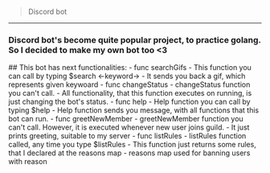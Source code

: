 > Discord bot 
<hr>
<h3>Discord bot's become quite popular project, to practice golang. So I decided to make my own bot too <3</h3>
## This bot has next functionalities:
- func searchGifs
    - This function you can call by typing $search <-keyword->
    - It sends you back a gif, which represents given keywoard
- func changeStatus
    - changeStatus function you can't call.
    - All functionality, that this function executes on running, is just changing the bot's status.
- func help
    - Help function you can call by typing $help
    - Help function sends you message, with all functions that this bot can run.
- func greetNewMember
    - greetNewMember function you can't call. However, it is executed whenever new user joins guild.
    - It just prints greeting, suitable to my server
- func listRules
    - listRules function called, any time you type $listRules 
    - This function just returns some rules, that I declared at the reasons map
- reasons map used for banning users with reason    
